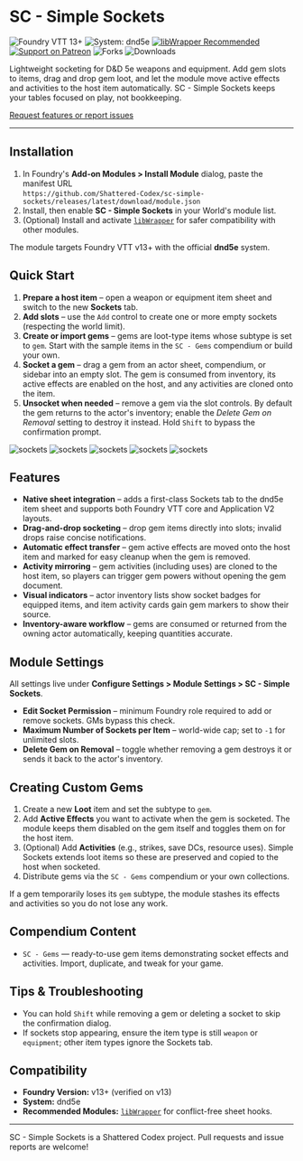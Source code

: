 # SC - Simple Sockets

![Foundry VTT 13+](https://img.shields.io/badge/Foundry%20VTT-13%2B-orange?logo=foundry-vtt&logoColor=white)
![System: dnd5e](https://img.shields.io/badge/System-dnd5e-blue)
[![libWrapper Recommended](https://img.shields.io/badge/libWrapper-Recommended-8A2BE2)](https://github.com/ruipin/fvtt-lib-wrapper)
[![Support on Patreon](https://img.shields.io/badge/Patreon-Shattered%20Codex-FF424D?logo=patreon&logoColor=white)](https://www.patreon.com/c/shatteredcodex)
![Forks][forks-shield]
![Downloads](https://img.shields.io/github/downloads/Shattered-Codex/sc-simple-sockets/total)


Lightweight socketing for D&D 5e weapons and equipment. Add gem slots to items, drag and drop gem loot, and let the module move active effects and activities to the host item automatically. SC - Simple Sockets keeps your tables focused on play, not bookkeeping.

[Request features or report issues](https://github.com/Shattered-Codex/sc-simple-sockets/issues)

---

## Installation

1. In Foundry's **Add-on Modules > Install Module** dialog, paste the manifest URL  
   `https://github.com/Shattered-Codex/sc-simple-sockets/releases/latest/download/module.json`
2. Install, then enable **SC - Simple Sockets** in your World's module list.
3. (Optional) Install and activate [`libWrapper`](https://github.com/ruipin/fvtt-lib-wrapper) for safer compatibility with other modules.

The module targets Foundry VTT v13+ with the official **dnd5e** system.

## Quick Start

1. **Prepare a host item** – open a weapon or equipment item sheet and switch to the new **Sockets** tab.
2. **Add slots** – use the `Add` control to create one or more empty sockets (respecting the world limit).
3. **Create or import gems** – gems are loot-type items whose subtype is set to `gem`. Start with the sample items in the `SC - Gems` compendium or build your own.
4. **Socket a gem** – drag a gem from an actor sheet, compendium, or sidebar into an empty slot. The gem is consumed from inventory, its active effects are enabled on the host, and any activities are cloned onto the item.
5. **Unsocket when needed** – remove a gem via the slot controls. By default the gem returns to the actor's inventory; enable the *Delete Gem on Removal* setting to destroy it instead. Hold `Shift` to bypass the confirmation prompt.

![sockets](https://i.imgur.com/WyNyxKL.png)
![sockets](https://i.imgur.com/BDLfybi.png)
![sockets](https://i.imgur.com/IiOMgMd.png)
![sockets](https://i.imgur.com/bv1mJui.png)
![sockets](https://i.imgur.com/azxl7Gz.png)


## Features

- **Native sheet integration** – adds a first-class Sockets tab to the dnd5e item sheet and supports both Foundry VTT core and Application V2 layouts.
- **Drag-and-drop socketing** – drop gem items directly into slots; invalid drops raise concise notifications.
- **Automatic effect transfer** – gem active effects are moved onto the host item and marked for easy cleanup when the gem is removed.
- **Activity mirroring** – gem activities (including uses) are cloned to the host item, so players can trigger gem powers without opening the gem document.
- **Visual indicators** – actor inventory lists show socket badges for equipped items, and item activity cards gain gem markers to show their source.
- **Inventory-aware workflow** – gems are consumed or returned from the owning actor automatically, keeping quantities accurate.

## Module Settings

All settings live under **Configure Settings > Module Settings > SC - Simple Sockets**.

- **Edit Socket Permission** – minimum Foundry role required to add or remove sockets. GMs bypass this check.
- **Maximum Number of Sockets per Item** – world-wide cap; set to `-1` for unlimited slots.
- **Delete Gem on Removal** – toggle whether removing a gem destroys it or sends it back to the actor's inventory.

## Creating Custom Gems

1. Create a new **Loot** item and set the subtype to `gem`.
2. Add **Active Effects** you want to activate when the gem is socketed. The module keeps them disabled on the gem itself and toggles them on for the host item.
3. (Optional) Add **Activities** (e.g., strikes, save DCs, resource uses). Simple Sockets extends loot items so these are preserved and copied to the host when socketed.
4. Distribute gems via the `SC - Gems` compendium or your own collections.

If a gem temporarily loses its `gem` subtype, the module stashes its effects and activities so you do not lose any work.

## Compendium Content

- `SC - Gems` — ready-to-use gem items demonstrating socket effects and activities. Import, duplicate, and tweak for your game.

## Tips & Troubleshooting

- You can hold `Shift` while removing a gem or deleting a socket to skip the confirmation dialog.
- If sockets stop appearing, ensure the item type is still `weapon` or `equipment`; other item types ignore the Sockets tab.

## Compatibility

- **Foundry Version:** v13+ (verified on v13)
- **System:** dnd5e
- **Recommended Modules:** [`libWrapper`](https://github.com/ruipin/fvtt-lib-wrapper) for conflict-free sheet hooks.

---

SC - Simple Sockets is a Shattered Codex project. Pull requests and issue reports are welcome!


[forks-shield]:https://img.shields.io/github/forks/Shattered-Codex/sc-simple-sockets.svg?style=flat-round
